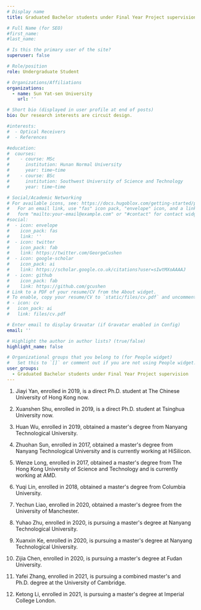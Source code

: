 ```yaml
---
# Display name
title: Graduated Bachelor students under Final Year Project supervision

# Full Name (for SEO)
#first_name: 
#last_name:

# Is this the primary user of the site?
superuser: false

# Role/position
role: Undergraduate Student

# Organizations/Affiliations
organizations:
  - name: Sun Yat-sen University
    url: ''

# Short bio (displayed in user profile at end of posts)
bio: Our research interests are circuit design.

#interests:
#  - Optical Receivers
#  - References

#education:
#  courses:
#    - course: MSc
#      institution: Hunan Normal University
#      year: time~time
#    - course: BSc
#      institution: Southwest University of Science and Technology
#      year: time~time

# Social/Academic Networking
# For available icons, see: https://docs.hugoblox.com/getting-started/page-builder/#icons
#   For an email link, use "fas" icon pack, "envelope" icon, and a link in the
#   form "mailto:your-email@example.com" or "#contact" for contact widget.
#social:
#  - icon: envelope
#    icon_pack: fas
#    link: ''
#  - icon: twitter
#    icon_pack: fab
#    link: https://twitter.com/GeorgeCushen
#  - icon: google-scholar
#    icon_pack: ai
#    link: https://scholar.google.co.uk/citations?user=sIwtMXoAAAAJ
#  - icon: github
#    icon_pack: fab
#    link: https://github.com/gcushen
# Link to a PDF of your resume/CV from the About widget.
# To enable, copy your resume/CV to `static/files/cv.pdf` and uncomment the lines below.
# - icon: cv
#   icon_pack: ai
#   link: files/cv.pdf

# Enter email to display Gravatar (if Gravatar enabled in Config)
email: ''

# Highlight the author in author lists? (true/false)
highlight_name: false

# Organizational groups that you belong to (for People widget)
#   Set this to `[]` or comment out if you are not using People widget.
user_groups:
  - Graduated Bachelor students under Final Year Project supervision
---
```


1. Jiayi Yan, enrolled in 2019, is a direct Ph.D. student at The Chinese University of Hong Kong now.

2. Xuanshen Shu, enrolled in 2019, is a direct Ph.D. student at Tsinghua University now.

3. Huan Wu, enrolled in 2019, obtained a master's degree from Nanyang Technological University.

4. Zhuohan Sun, enrolled in 2017, obtained a master's degree from Nanyang Technological University and is currently working at HiSilicon.

5. Wenze Long, enrolled in 2017, obtained a master's degree from The Hong Kong University of Science and Technology and is currently working at AMD.

6. Yuqi Lin, enrolled in 2018, obtained a master's degree from Columbia University.

7. Yechun Liao, enrolled in 2020, obtained a master's degree from the University of Manchester.

8. Yuhao Zhu, enrolled in 2020, is pursuing a master's degree at Nanyang Technological University.

9. Xuanxin Ke, enrolled in 2020, is pursuing a master's degree at Nanyang Technological University.

10. Zijia Chen, enrolled in 2020, is pursuing a master's degree at Fudan University.

11. Yafei Zhang, enrolled in 2021, is pursuing a combined master's and Ph.D. degree at the University of Cambridge.

12. Ketong Li, enrolled in 2021, is pursuing a master's degree at Imperial College London.
